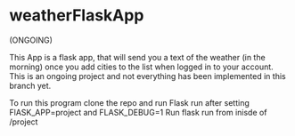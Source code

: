 # weatherFlaskApp


(ONGOING)

This App is a flask app, that will send you a text of the weather (in the morning) once you add cities to the list when logged in to your account. This is an ongoing project and not everything has been implemented in this branch yet. 

To run this program clone the repo and run Flask run after setting 
FlASK_APP=project and 
FLASK_DEBUG=1
Run flask run from inisde of /project
